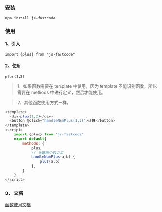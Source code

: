 <!--
 * @Author: rk
 * @Description:
 * @Date: 2024-07-12 09:11:14
 * @LastEditors: rk
 * @LastEditTime: 2024-07-31 11:03:50
-->

### 安装

```
npm install js-fastcode
```

### 使用

#### 1、引入

```
import {plus} from "js-fastcode"
```

#### 2、使用

```
plus(1,2)
```

> 1、如果函数需要在 template 中使用，因为 template 不能识别函数，所以需要在 methods 中进行定义，然后才能使用。

> 2、其他函数使用方式一样。

```js
<template>
  <div>plus(1,2)</div>
  <button @click="handleNumPlus(1,2)">计算</button>
</template>
<script>
    import {plus} from "js-fastcode"
    export default{
        methods: {
            plus,
            // 计算两个数之和
            handleNumPlus(a,b) {
                plus(a,b)
            },
        }
    }
</script>
```

### 3、文档

[函数使用文档](./DOC.md)
